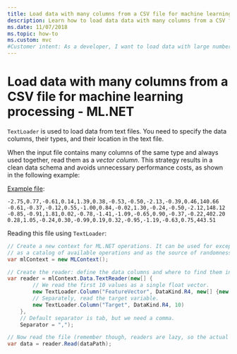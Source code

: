 ```yaml
---
title: Load data with many columns from a CSV file for machine learning processing - ML.NET
description: Learn how to load data data with many columns from a CSV file for use in machine learning model building, training, and scoring with ML.NET
ms.date: 11/07/2018
ms.topic: how-to
ms.custom: mvc
#Customer intent: As a developer, I want to load data with large numbers of columns from a CSV file so that I can use it in machine learning model building, training, and scoring with ML.NET.
---
```

# Load data with many columns from a CSV file for machine learning processing - ML.NET

`TextLoader` is used to load data from text files. You need to specify the data columns, their types, and their location in the text file.

When the input file contains many columns of the same type and always used together, read them as a *vector column*. This strategy results in a clean data schema and avoids unnecessary performance costs, as shown in the following example:

[Example file](../../test/data/generated_regression_dataset.csv):

```console
-2.75,0.77,-0.61,0.14,1.39,0.38,-0.53,-0.50,-2.13,-0.39,0.46,140.66
-0.61,-0.37,-0.12,0.55,-1.00,0.84,-0.02,1.30,-0.24,-0.50,-2.12,148.12
-0.85,-0.91,1.81,0.02,-0.78,-1.41,-1.09,-0.65,0.90,-0.37,-0.22,402.20
0.28,1.05,-0.24,0.30,-0.99,0.19,0.32,-0.95,-1.19,-0.63,0.75,443.51
```

Reading this file using `TextLoader`:

```csharp
// Create a new context for ML.NET operations. It can be used for exception tracking and logging, 
// as a catalog of available operations and as the source of randomness.
var mlContext = new MLContext();

// Create the reader: define the data columns and where to find them in the text file.
var reader = mlContext.Data.TextReader(new[] {
        // We read the first 10 values as a single float vector.
        new TextLoader.Column("FeatureVector", DataKind.R4, new[] {new TextLoader.Range(0, 9)}),
        // Separately, read the target variable.
        new TextLoader.Column("Target", DataKind.R4, 10)
    },
    // Default separator is tab, but we need a comma.
    Separator = ",");

// Now read the file (remember though, readers are lazy, so the actual reading will happen when the data is accessed).
var data = reader.Read(dataPath);
```